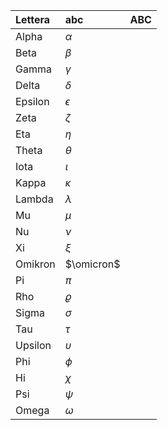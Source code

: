 
| Lettera | abc | ABC |
|:------- |:--- | --- |
|Alpha         |$\alpha$     |     |
|  Beta       | $\beta$    |     |
|  Gamma       |$\gamma$     |     |
| Delta        |$\delta$     |     |
|   Epsilon      |$\epsilon$     |     |
| Zeta        |$\zeta$     |     |
| Eta        |  $\eta$   |     |
| Theta        | $\theta$    |     |
| Iota        | $\iota$    |     |
|  Kappa       |$\kappa$     |     |
| Lambda        |$\lambda$     |     |
| Mu        | $\mu$    |     |
| Nu        | $\nu$    |     |
| Xi        | $\xi$    |     |
| Omikron        | $\omicron$    |     |
| Pi        | $\pi$    |     |
| Rho        |$\varrho$     |     |
| Sigma        | $\sigma$    |     |
| Tau        | $\tau$    |     |
| Upsilon        | $\upsilon$    |     |
| Phi        | $\phi$    |     |
| Hi        | $\chi$    |     |
| Psi        | $\psi$    |     |
| Omega   | $\omega$ 

